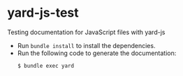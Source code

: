 # yard-js-test

Testing documentation for JavaScript files with yard-js

- Run `bundle install` to install the dependencies.
- Run the following code to generate the documentation:
  ```console
  $ bundle exec yard
  ```

